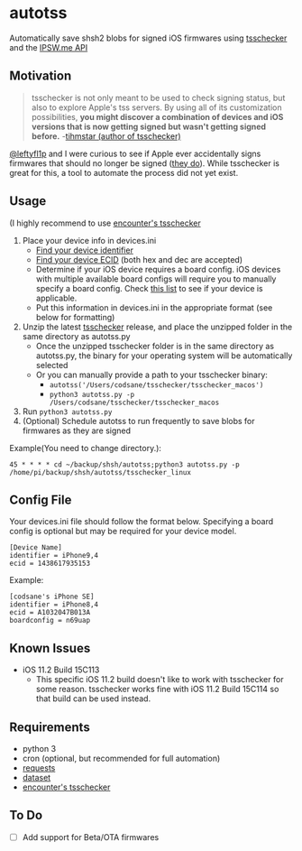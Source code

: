 # autotss
Automatically save shsh2 blobs for signed iOS firmwares using [tsschecker](https://github.com/tihmstar/tsschecker) and the [IPSW.me API](https://ipsw.me/api/ios/docs/2.1/Firmware)

## Motivation
>tsschecker is not only meant to be used to check signing status, but also to explore Apple's tss servers. By using all of its customization possibilities, __you might discover a combination of devices and iOS versions that is now getting signed but wasn't getting signed before.__ -[tihmstar (author of tsschecker)](https://github.com/tihmstar/tsschecker/blob/master/README.md#features)

[@leftyfl1p](https://github.com/leftyfl1p) and I were curious to see if Apple ever accidentally signs firmwares that should no longer be signed ([they do](https://www.reddit.com/r/jailbreak/comments/7pmbwu/meta_apple_signing_fck_up_mega_thread/?utm_content=title&utm_medium=browse&utm_source=reddit&utm_name=jailbreak)). While tsschecker is great for this, a tool to automate the process did not yet exist.

## Usage
(I highly recommend to use [encounter's tsschecker](https://github.com/encounter/tsschecker/releases)
1. Place your device info in devices.ini
      - [Find your device identifier](https://ipsw.me/device-finder)
      - [Find your device ECID](https://www.theiphonewiki.com/wiki/ECID#Getting_the_ECID) (both hex and dec are accepted)
      - Determine if your iOS device requires a board config. iOS devices with multiple available board configs will require you to manually specify a board config. Check [this list](https://www.theiphonewiki.com/wiki/Models) to see if your device is applicable.
      - Put this information in devices.ini in the appropriate format (see below for formatting)
2. Unzip the latest [tsschecker](https://github.com/tihmstar/tsschecker/releases) release, and place the unzipped folder in the same directory as autotss.py
	- Once the unzipped tsschecker folder is in the same directory as autotss.py, the binary for your operating system will be automatically selected
	- Or you can manually provide a path to your tsschecker binary:
      -   `autotss('/Users/codsane/tsschecker/tsschecker_macos')`
      -   `python3 autotss.py -p /Users/codsane/tsschecker/tsschecker_macos`
3. Run `python3 autotss.py`
4. (Optional) Schedule autotss to run frequently to save blobs for firmwares as they are signed

Example(You need to change directory.):
```
45 * * * * cd ~/backup/shsh/autotss;python3 autotss.py -p /home/pi/backup/shsh/autotss/tsschecker_linux
```

## Config File
Your devices.ini file should follow the format below. Specifying a board config is optional but may be required for your device model.
```
[Device Name]
identifier = iPhone9,4
ecid = 1438617935153
```

Example:
```
[codsane's iPhone SE]
identifier = iPhone8,4
ecid = A1032047B013A
boardconfig = n69uap
```

## Known Issues
- iOS 11.2 Build 15C113
    - This specific iOS 11.2 build doesn't like to work with tsschecker for some reason. tsschecker works fine with iOS 11.2 Build 15C114 so that build can be used instead.

## Requirements
* python 3
* cron (optional, but recommended for full automation)
* [requests](https://github.com/kennethreitz/requests)
* [dataset](https://github.com/pudo/dataset)
* [encounter's tsschecker](https://github.com/encounter/tsschecker/releases)

## To Do
- [ ] Add support for Beta/OTA firmwares
